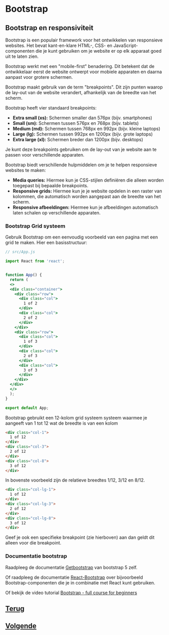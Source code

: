 # Bootstrap

## Bootstrap en responsiviteit

Bootstrap is een populair framework voor het ontwikkelen van responsieve websites. Het bevat kant-en-klare HTML-, CSS- en JavaScript-componenten die je kunt gebruiken om je website er op elk apparaat goed uit te laten zien.

Bootstrap werkt met een "mobile-first" benadering. Dit betekent dat de ontwikkelaar eerst de website ontwerpt voor mobiele apparaten en daarna aanpast voor grotere schermen.

Bootstrap maakt gebruik van de term "breakpoints". Dit zijn punten waarop de lay-out van de website verandert, afhankelijk van de breedte van het scherm.

Bootstrap heeft vier standaard breakpoints:
* **Extra small (xs):** Schermen smaller dan 576px (bijv. smartphones)
* **Small (sm):** Schermen tussen 576px en 768px (bijv. tablets)
* **Medium (md):** Schermen tussen 768px en 992px (bijv. kleine laptops)
* **Large (lg):** Schermen tussen 992px en 1200px (bijv. grote laptops)
* **Extra large (xl):** Schermen breder dan 1200px (bijv. desktops)

Je kunt deze breakpoints gebruiken om de lay-out van je website aan te passen voor verschillende apparaten. 

Bootstrap biedt verschillende hulpmiddelen om je te helpen responsieve websites te maken:

* **Media queries:** Hiermee kun je CSS-stijlen definiëren die alleen worden toegepast bij bepaalde breakpoints.
* **Responsive grids:** Hiermee kun je je website opdelen in een raster van kolommen, die automatisch worden aangepast aan de breedte van het scherm.
* **Responsive afbeeldingen:** Hiermee kun je afbeeldingen automatisch laten schalen op verschillende apparaten.

### Bootstrap Grid systeem

Gebruik Bootstrap om een eenvoudig voorbeeld van een pagina met een grid te maken. Hier een basisstructuur:

```jsx
// src/App.js

import React from 'react';


function App() {
  return (
  <>
  <div class="container">
    <div class="row">
      <div class="col">
        1 of 2
      </div>
      <div class="col">
        2 of 2
      </div>
    </div>
    <div class="row">
      <div class="col">
        1 of 3
      </div>
      <div class="col">
        2 of 3
      </div>
      <div class="col">
        3 of 3
      </div>
    </div>
  </div>
  </>
  );
}

export default App;
```

Bootstrap gebruikt een 12-kolom grid systeem systeem waarmee je aangeeft van 1 tot 12 wat de breedte is van een kolom

``` html
<div class="col-1">
  1 of 12
</div>
<div class="col-3">
  2 of 12
</div>
<div class="col-8">
  3 of 12
</div>
```

In bovenste voorbeeld zijn de relatieve breedtes 1/12, 3/12 en 8/12.

``` html
<div class="col-lg-1">
  1 of 12
</div>
<div class="col-lg-3">
  2 of 12
</div>
<div class="col-lg-8">
  3 of 12
</div>
```

Geef je ook een specifieke breakpoint (zie hierboven) aan dan geldt dit alleen voor die breakpoint.

### Documentatie bootstrap 

Raadpleeg de documentatie [Getbootstrap](https://getbootstrap.com/docs/5.0/layout/breakpoints/) van bootstrap 5 zelf.

Of raadpleeg de documentatie [React-Bootstrap](https://react-bootstrap.github.io/)  over bijvoorbeeld Bootstrap-componenten die je in combinatie met React kunt gebruiken.

Of bekijk de video tutorial [Bootstrap - full course for beginners](https://www.youtube.com/watch?v=-qfEOE4vtxE)

## [Terug](README.md)

## [Volgende](accordeon.md)

